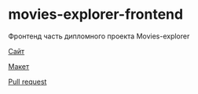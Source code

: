 # movies-explorer-frontend
Фронтенд часть дипломного проекта Movies-explorer

[Сайт](https://movies.students.nomoredomains.monster/)

[Макет](https://drive.google.com/file/d/1PdkzYcjlLM0FkUqzaY8s17L9mg2xf_0d/view?usp=sharing)

[Pull request]()